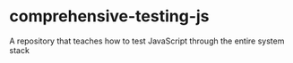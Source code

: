 # comprehensive-testing-js
A repository that teaches how to test JavaScript through the entire system stack
